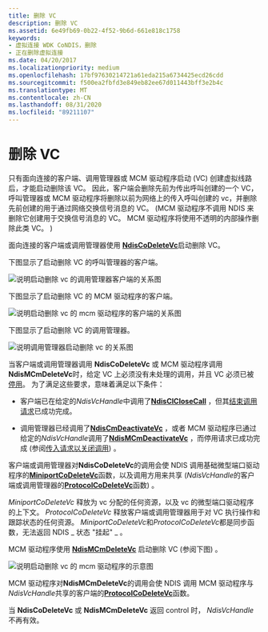 ```yaml
---
title: 删除 VC
description: 删除 VC
ms.assetid: 6e49fb69-0b22-4f52-9b6d-661e818c1758
keywords:
- 虚拟连接 WDK CoNDIS，删除
- 正在删除虚拟连接
ms.date: 04/20/2017
ms.localizationpriority: medium
ms.openlocfilehash: 17bf97630214721a61eda215a6734425ecd26cdd
ms.sourcegitcommit: f500ea2fbfd3e849eb82ee67d011443bff3e2b4c
ms.translationtype: MT
ms.contentlocale: zh-CN
ms.lasthandoff: 08/31/2020
ms.locfileid: "89211107"
---
```

# <a name="deleting-a-vc"></a>删除 VC





只有面向连接的客户端、调用管理器或 MCM 驱动程序启动 (VC) 创建虚拟线路后，才能启动删除该 VC。 因此，客户端会删除先前为传出呼叫创建的一个 VC，呼叫管理器或 MCM 驱动程序将删除以前为网络上的传入呼叫创建的 vc，并删除先前创建的用于通过网络交换信号消息的 VC。  (MCM 驱动程序不调用 NDIS 来删除它创建用于交换信号消息的 VC。 MCM 驱动程序将使用不透明的内部操作删除此类 VC。 ) 

面向连接的客户端或调用管理器使用 [**NdisCoDeleteVc**](/windows-hardware/drivers/ddi/ndis/nf-ndis-ndiscodeletevc)启动删除 VC。

下图显示了启动删除 VC 的呼叫管理器的客户端。

![说明启动删除 vc 的调用管理器客户端的关系图](images/cm-09.png)

下图显示了启动删除 VC 的 MCM 驱动程序的客户端。

![说明启动删除 vc 的 mcm 驱动程序的客户端的关系图](images/fig1-09.png)

下图显示了启动删除 VC 的调用管理器。

![说明调用管理器启动删除 vc 的关系图](images/cm-10.png)

当客户端或调用管理器调用 **NdisCoDeleteVc** 或 MCM 驱动程序调用 **NdisMCmDeleteVc**时，给定 VC 上必须没有未处理的调用，并且 VC 必须已被 [停用](deactivating-a-vc.md)。 为了满足这些要求，意味着满足以下条件：

-   客户端已在给定的*NdisVcHandle*中调用了[**NdisClCloseCall**](/windows-hardware/drivers/ddi/ndis/nf-ndis-ndisclclosecall) ，但其[结束调用请求](client-initiated-request-to-close-a-call.md)已成功完成。

-   调用管理器已经调用了[**NdisCmDeactivateVc**](/windows-hardware/drivers/ddi/ndis/nf-ndis-ndiscmdeactivatevc) ，或者 MCM 驱动程序已通过给定的*NdisVcHandle*调用了[**NdisMCmDeactivateVc**](/windows-hardware/drivers/ddi/ndis/nf-ndis-ndismcmdeactivatevc) ，而停用请求已成功完成 (参阅[传入请求以关闭调用](incoming-request-to-close-a-call.md)) 。

客户端或调用管理器对**NdisCoDeleteVc**的调用会使 NDIS 调用基础微型端口驱动程序的[**MiniportCoDeleteVc**](/windows-hardware/drivers/ddi/ndis/nc-ndis-miniport_co_delete_vc)函数，以及调用方用来共享 (*NdisVcHandle*的客户端或调用管理器的[**ProtocolCoDeleteVc**](/windows-hardware/drivers/ddi/ndis/nc-ndis-protocol_co_delete_vc)函数) 。

*MiniportCoDeleteVc* 释放为 vc 分配的任何资源，以及 vc 的微型端口驱动程序的上下文。 *ProtocolCoDeleteVc* 释放客户端或调用管理器用于对 VC 执行操作和跟踪状态的任何资源。 *MiniportCoDeleteVc*和*ProtocolCoDeleteVc*都是同步函数，无法返回 NDIS \_ 状态 "挂起" \_ 。

MCM 驱动程序使用 [**NdisMCmDeleteVc**](/windows-hardware/drivers/ddi/ndis/nf-ndis-ndismcmdeletevc) 启动删除 VC (参阅下图) 。

![说明启动删除 vc 的 mcm 驱动程序的示意图 ](images/fig1-10.png)

MCM 驱动程序对**NdisMCmDeleteVc**的调用会使 NDIS 调用 MCM 驱动程序与*NdisVcHandle*共享的客户端的[**ProtocolCoDeleteVc**](/windows-hardware/drivers/ddi/ndis/nc-ndis-protocol_co_delete_vc)函数。

当 **NdisCoDeleteVc** 或 **NdisMCmDeleteVc** 返回 control 时， *NdisVcHandle* 不再有效。

 

